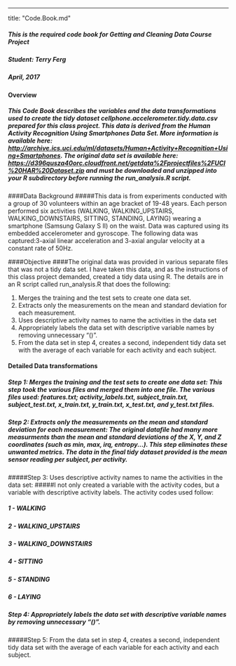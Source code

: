 ---
title: "Code.Book.md"

##### This is the required code book for Getting and Cleaning Data Course Project 
##### Student: Terry Ferg
##### April, 2017


#### Overview
##### This Code Book describes the variables and the data transformations used to create the tidy dataset cellphone.accelerometer.tidy.data.csv prepared for this class project.  This data is derived from the Human Activity Recognition Using Smartphones Data Set. More information is available here: http://archive.ics.uci.edu/ml/datasets/Human+Activity+Recognition+Using+Smartphones. The original data set is available here: https://d396qusza40orc.cloudfront.net/getdata%2Fprojectfiles%2FUCI%20HAR%20Dataset.zip and must be downloaded and unzipped into your R subdirectory before running the run_analysis.R script.

####Data Background
#####This data is from experiments conducted with a group of 30 volunteers within an age bracket of 19-48 years. Each person performed six activities (WALKING, WALKING_UPSTAIRS, WALKING_DOWNSTAIRS, SITTING, STANDING, LAYING) wearing a smartphone (Samsung Galaxy S II) on the waist. Data was captured using its embedded accelerometer and gyroscope. The following data was captured:3-axial linear acceleration and 3-axial angular velocity at a constant rate of 50Hz. 

####Objective
####The original data was provided in various separate files that was not a tidy data set. I have taken this data, and as the instructions of this class project demanded, created a tidy data using R. The details are in an R script called run_analysis.R that does the following:

1. Merges the training and the test sets to create one data set.
2. Extracts only the measurements on the mean and standard deviation for each measurement.
3. Uses descriptive activity names to name the activities in the data set
4. Appropriately labels the data set with descriptive variable names by removing unnecessary “()”.
5. From the data set in step 4, creates a second, independent tidy data set with the average of each variable for each activity and each subject.

#### Detailed Data transformations
##### Step 1: Merges the training and the test sets to create one data set: This step took the various files and merged them into one file.  The various files used: features.txt; activity_labels.txt, subject_train.txt, subject_test.txt, x_train.txt, y_train.txt, x_test.txt, and y_test.txt files.

##### Step 2: Extracts only the measurements on the mean and standard deviation for each measurement: The original datafile had many more measurments than the mean and standard deviations of the X, Y, and Z coordinates (such as min, max, irq, entropy...). This step eliminates these unwanted metrics.  The data in the final tidy dataset provided is the mean sensor reading per subject, per activity.
#####Step 3: Uses descriptive activity names to name the activities in the data set:
#####I not only created a variable with the activity codes, but a variable with descriptive activity labels. The activity codes used follow:
#####  1 - WALKING
#####  2 - WALKING_UPSTAIRS
#####  3 - WALKING_DOWNSTAIRS
#####  4 - SITTING
#####  5 - STANDING
#####  6 - LAYING
##### Step 4: Appropriately labels the data set with descriptive variable names by removing unnecessary “()”.

#####Step 5: From the data set in step 4, creates a second, independent tidy data set with the average of each variable for each activity and each subject.
